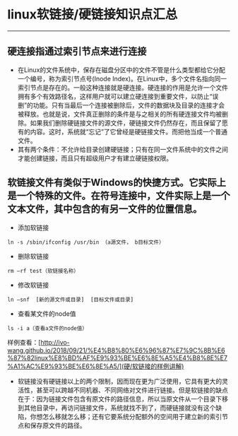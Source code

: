 # linux软链接/硬链接知识点汇总
***



## 硬连接指通过索引节点来进行连接
- 在Linux的文件系统中，保存在磁盘分区中的文件不管是什么类型都给它分配一个编号，称为索引节点号(Inode Index)。在Linux中，多个文件名指向同一索引节点是存在的。一般这种连接就是硬连接。硬连接的作用是允许一个文件拥有多个有效路径名，这样用户就可以建立硬连接到重要文件，以防止“误删”的功能。只有当最后一个连接被删除后，文件的数据块及目录的连接才会被释放。也就是说，文件真正删除的条件是与之相关的所有硬连接文件均被删除。如果我们删除硬链接文件的源文件，硬链接文件仍然存在，而且保留了愿有的内容。这时，系统就“忘记”了它曾经是硬链接文件。而把他当成一个普通文件。
- 其有两个条件：不允许给目录创建硬链接；只有在同一文件系统中的文件之间才能创建链接，而且只有超级用户才有建立硬链接权限。

## 软链接文件有类似于Windows的快捷方式。它实际上是一个特殊的文件。在符号连接中，文件实际上是一个文本文件，其中包含的有另一文件的位置信息。
- 添加软链接
```language
ln -s /sbin/ifconfig /usr/bin （a源文件， b目标文件）
```
- 删除软链接
```language
rm –rf test（软链接名称）
```
- 修改软链接
```language
ln –snf  [新的源文件或目录]  [目标文件或目录]
```

- 查看某文件的node值
```language
ls -i a（查看a文件的node值）
```

样例查看：[http://ivo-wang.github.io/2018/09/21/%E4%B8%80%E6%96%87%E7%9C%8B%E6%87%82linux%E8%BD%AF%E9%93%BE%E6%8E%A5%E4%B8%8E%E7%A1%AC%E9%93%BE%E6%8E%A5/](硬/软链接的样例讲解)






- 软链接没有硬链接以上的两个限制，因而现在更为广泛使用，它具有更大的灵活性，甚至可以跨越不同机器、不同网络对文件进行链接。但是软链接的缺点在于：因为链接文件包含有原文件的路径信息，所以当原文件从一个目录下移到其他目录中，再访问链接文件，系统就找不到了，而硬链接就没有这个缺陷，你想怎么移就怎么移；还有它要系统分配额外的空间用于建立新的索引节点和保存原文件的路径。
